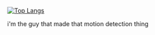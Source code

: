 [![Top Langs](https://github-readme-stats.vercel.app/api/top-langs/?username=CursedGhoul)](https://github.com/anuraghazra/github-readme-stats)

i'm the guy that made that motion detection thing
